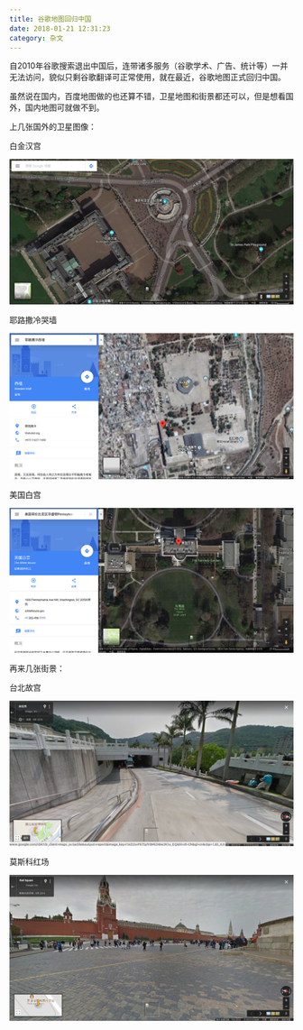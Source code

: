 ```yaml
---
title: 谷歌地图回归中国
date: 2018-01-21 12:31:23
category: 杂文
---
```


自2010年谷歌搜索退出中国后，连带诸多服务（谷歌学术、广告、统计等）一并无法访问，貌似只剩谷歌翻译可正常使用，就在最近，谷歌地图正式回归中国。

虽然说在国内，百度地图做的也还算不错，卫星地图和街景都还可以，但是想看国外，国内地图可就做不到。

<!-- more -->

上几张国外的卫星图像：

白金汉宫

![](/pics/2018/01/2001.png)

耶路撒冷哭墙

![](/pics/2018/01/2002.png)

美国白宫

![](/pics/2018/01/2003.png)

再来几张街景：

台北故宫

![](/pics/2018/01/2004.png)

莫斯科红场

![](/pics/2018/01/2005.png)

